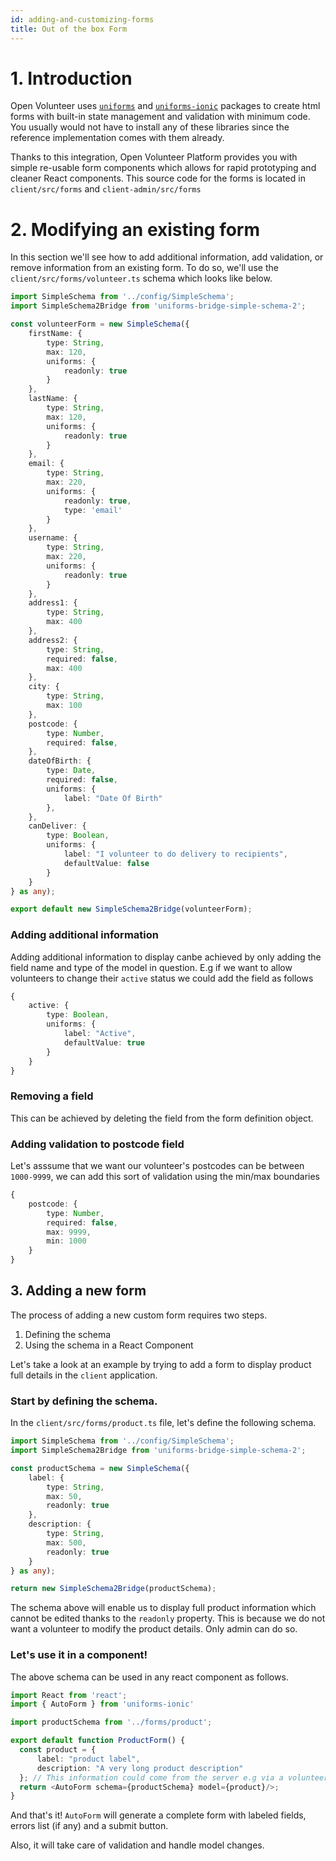 ```yaml
---
id: adding-and-customizing-forms
title: Out of the box Form
---
```


# 1. Introduction

Open Volunteer uses [`uniforms`](https://www.npmjs.com/package/uniforms) and [`uniforms-ionic`](https://www.npmjs.com/package/uniforms-ionic) packages to create html forms with built-in state management and validation with minimum code. 
You usually would not have to install any of these libraries since the reference implementation comes with them already. 


Thanks to this integration, Open Volunteer Platform provides you with simple re-usable form components which allows for rapid prototyping and cleaner React components. This source code for the forms is located in `client/src/forms` and `client-admin/src/forms`

# 2. Modifying an existing form

In this section we'll see how to add additional information, add validation, or remove information from an existing form.
To do so, we'll use the `client/src/forms/volunteer.ts` schema which looks like below. 

```ts
import SimpleSchema from '../config/SimpleSchema';
import SimpleSchema2Bridge from 'uniforms-bridge-simple-schema-2';

const volunteerForm = new SimpleSchema({
    firstName: {
        type: String,
        max: 120,
        uniforms: {
            readonly: true
        }
    },
    lastName: {
        type: String,
        max: 120,
        uniforms: {
            readonly: true
        }
    },
    email: {
        type: String,
        max: 220,
        uniforms: {
            readonly: true,
            type: 'email'
        }
    },
    username: {
        type: String,
        max: 220,
        uniforms: {
            readonly: true
        }
    },
    address1: {
        type: String,
        max: 400
    },
    address2: {
        type: String,
        required: false,
        max: 400
    },
    city: {
        type: String,
        max: 100
    },
    postcode: {
        type: Number,
        required: false,
    },
    dateOfBirth: {
        type: Date,
        required: false,
        uniforms: {
            label: "Date Of Birth"
        },
    },
    canDeliver: {
        type: Boolean,
        uniforms: {
            label: "I volunteer to do delivery to recipients",
            defaultValue: false
        }
    }
} as any);

export default new SimpleSchema2Bridge(volunteerForm);
```

### Adding additional information

Adding additional information to display canbe achieved by only adding the field name and type of the model in question.
E.g if we want to allow volunteers to change their `active` status we could add the field as follows 
```ts
{
    active: {
        type: Boolean,
        uniforms: {
            label: "Active",
            defaultValue: true
        }
    }
}
```


### Removing a field 

This can be achieved by deleting the field from the form definition object. 

### Adding validation to postcode field

Let's asssume that we want our volunteer's postcodes can be between `1000-9999`, we can add this sort of validation using the min/max boundaries

```ts
{
    postcode: {
        type: Number,
        required: false,
        max: 9999,
        min: 1000
    }
}
```


## 3. Adding a new form

The process of adding a new custom form requires two steps. 

1. Defining the schema
2. Using the schema in a React Component 


Let's take a look at an example by trying to add a form to display product full details in the `client` application.

### Start by defining the schema. 

In the `client/src/forms/product.ts` file, let's define the following schema.

```ts
import SimpleSchema from '../config/SimpleSchema';
import SimpleSchema2Bridge from 'uniforms-bridge-simple-schema-2';

const productSchema = new SimpleSchema({
    label: {
        type: String,
        max: 50,
        readonly: true
    },
    description: {
        type: String,
        max: 500,
        readonly: true
    }
} as any);

return new SimpleSchema2Bridge(productSchema);

```

The schema above will enable us to display full product information which cannot be edited thanks to the `readonly` property. 
This is because we do not want a volunteer to modify the product details. Only admin can do so. 

### Let's use it in a component!

The above schema can be used in any react component as follows.

```ts
import React from 'react';
import { AutoForm } from 'uniforms-ionic'

import productSchema from '../forms/product';

export default function ProductForm() {
  const product = {
      label: "product label",
      description: "A very long product description"
  }; // This information could come from the server e.g via a volunteerAction.products list.   
  return <AutoForm schema={productSchema} model={product}/>;
}
```

And that's it! `AutoForm` will generate a complete form with labeled fields, errors list (if any) and a submit button.

Also, it will take care of validation and handle model changes.
